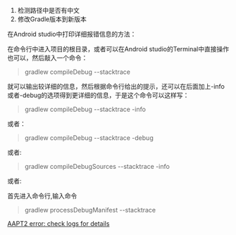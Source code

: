 
1. 检测路径中是否有中文
2. 修改Gradle版本到新版本  

在Android studio中打印详细报错信息的方法：

在命令行中进入项目的根目录，或者可以在Android studio的Terminal中直接操作也可以，然后敲入一个命令：

> gradlew compileDebug --stacktrace

就可以输出较详细的信息，然后根据命令行给出的提示，还可以在后面加上-info或者-debug的选项得到更详细的信息，于是这个命令可以这样写：

> gradlew compileDebug --stacktrace -info

或者：

> gradlew compileDebug --stacktrace -debug    

或者:

> gradlew compileDebugSources  --stacktrace -info

或者:

首先进入命令行,输入命令

> gradlew processDebugManifest --stacktrace


[AAPT2 error: check logs for details](https://blog.csdn.net/u011618035/article/details/80574645)